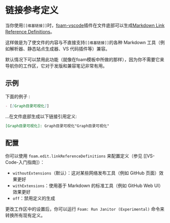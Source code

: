 # 链接参考定义

当你使用`[[维基链接]]`时，[foam-vscode](https://github.com/foambubble/foam/tree/master/packages/foam-vscode)插件在文件底部可以生成[Markdown Link Reference Definitions](https://spec.commonmark.org/0.29/#link-reference-definitions)。

这样做是为了使文件的内容与不直接支持`[[维基链接]]`的各种 Markdown 工具（例如解析器、静态站点生成器、VS 代码插件等）兼容。

默认情况下可以禁用此功能（就像在foam模板中所做的那样），因为你不需要它来导航你的工作区，它对于发版和兼容笔记非常有用。

## 示例

下面的例子 :

  ```md
  - [[Graph目录可视化]]
  ```

...在文件底部生成以下链接引用定义:

  ```md
  [Graph目录可视化]: Graph目录可视化"Graph目录可视化"
  ```

## 配置

你可以使用 `foam.edit.linkReferenceDefinitions` 来配置定义（参见 [[VS-Code-入门指南]）：

- `withoutExtensions`（默认）：这对某些网络发布工具（例如 GitHub 页面）效果更好
- `withExtensions`：使用基于 Markdown 的标准工具（例如 GitHub Web UI）效果更好
- `off`：禁用定义的生成

更改工作区中的设置后，你可以运行 `Foam: Run Janitor (Experimental)` 命令来转换所有现有定义。
